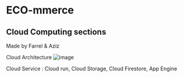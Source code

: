 # ECO-mmerce
## Cloud Computing sections 
Made by Farrel & Aziz

Cloud Architecture 
![image](https://github.com/fabs90/ECO-mmerce/assets/87571919/f6591df8-b27b-4f25-b6ab-ba72776874c2)

Cloud Service : Cloud run, Cloud Storage, Cloud Firestore, App Engine
